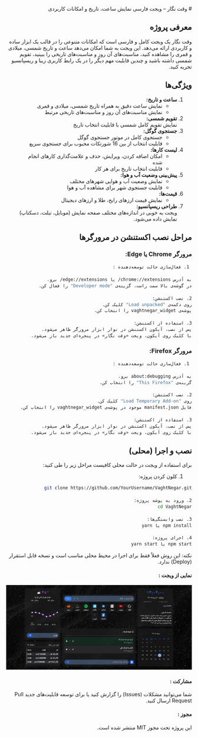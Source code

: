 <div dir="rtl">
# وقت نگار – ویجت فارسی نمایش ساعت، تاریخ و امکانات کاربردی

## معرفی پروژه

وقت نگار یک ویجت کامل و فارسی است که امکانات متنوعی را در قالب یک ابزار ساده و کاربردی ارائه می‌دهد. این ویجت به شما امکان می‌دهد ساعت و تاریخ شمسی، میلادی و قمری را مشاهده کنید، مناسبت‌های آن روز و مناسبت‌های تاریخی را ببینید، تقویم شمسی داشته باشید و چندین قابلیت مهم دیگر را در یک رابط کاربری زیبا و ریسپانسیو تجربه کنید.

## ویژگی‌ها

1. **ساعت و تاریخ:**
   - نمایش ساعت دقیق به همراه تاریخ شمسی، میلادی و قمری
   - نمایش مناسبت‌های آن روز و مناسبت‌های تاریخی مرتبط
2. **تقویم شمسی:**  
   نمایش تقویم کامل شمسی با قابلیت انتخاب تاریخ
3. **جستجوی گوگل:**
   - جستجوی کامل در موتور جستجوی گوگل
   - قابلیت انتخاب از بین 16 شورتکات محبوب برای جستجوی سریع
4. **لیست کارها:**
   - امکان اضافه کردن، ویرایش، حذف و علامت‌گذاری کارهای انجام شده
   - قابلیت انتخاب تاریخ برای هر کار
5. **پیش‌بینی وضعیت آب و هوا:**
   - نمایش وضعیت آب و هوایی شهرهای مختلف
   - قابلیت جستجوی شهر برای مشاهده آب و هوا
6. **قیمت‌ها:**
   - نمایش قیمت ارزهای رایج، طلا و ارزهای دیجیتال
7. **طراحی ریسپانسیو:**  
   ویجت به خوبی در اندازه‌های مختلف صفحه نمایش (موبایل، تبلت، دسکتاپ) نمایش داده می‌شود.

## مراحل نصب اکستنشن در مرورگرها

### مرورگر Chrome یا Edge:

```bash
 1. فعال‌سازی حالت توسعه‌دهنده :

به آدرس chrome://extensions/ یا edge://extensions/ برو.
در گوشه‌ی بالا سمت راست، گزینه‌ی "Developer mode" را فعال کن.

2. نصب اکستنشن:
روی دکمه‌ی "Load unpacked" کلیک کن.
پوشه‌ی vaghtnegar_widget را انتخاب کن.

3. استفاده از اکستنشن:
پس از نصب، آیکون اکستنشن در نوار ابزار مرورگر ظاهر می‌شود.
با کلیک روی آیکون، ویجت «وقت نگار» در پنجره‌ای جدید باز می‌شود.
```

### مرورگر Firefox:

```bash
 1. فعال‌سازی حالت توسعه‌دهنده :

به آدرس about:debugging برو.
گزینه‌ی "This Firefox" را انتخاب کن.

2. نصب اکستنشن:
روی "Load Temporary Add-on" کلیک کن.
فایل manifest.json موجود در پوشه‌ی vaghtnegar_widget را انتخاب کن.

3. استفاده از اکستنشن:
پس از نصب، آیکون اکستنشن در نوار ابزار مرورگر ظاهر می‌شود.
با کلیک روی آیکون، ویجت «وقت نگار» در پنجره‌ای جدید باز می‌شود.
```

## نصب و اجرا (محلی)

برای استفاده از ویجت در حالت محلی کافیست مراحل زیر را طی کنید:

1. کلون کردن پروژه:

```bash
git clone https://github.com/YourUsername/VaghtNegar.git

2. ورود به پوشه پروژه:
cd VaghtNegar

3. نصب وابستگی‌ها:
npm install یا yarn

4. اجرای پروژه:
npm start یا yarn start
```

نکته: این روش فعلاً فقط برای اجرا در محیط محلی مناسب است و نسخه قابل استقرار (Deploy) ندارد.

#### نمایی از ویجت : 
![img1](/public/screenshot/img1.png)

#### مشارکت :

شما می‌توانید مشکلات (Issues) را گزارش کنید یا برای توسعه قابلیت‌های جدید Pull Request ارسال کنید.

#### مجوز :

این پروژه تحت مجوز MIT منتشر شده است.

</div>